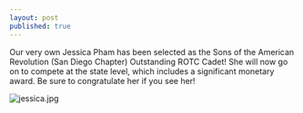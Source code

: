 ```yaml
---
layout: post
published: true
---
```

Our very own Jessica Pham has been selected as the Sons of the American Revolution (San Diego Chapter) Outstanding ROTC Cadet!  She will now go on to compete at the state level, which includes a significant monetary award. Be sure to congratulate her if you see her!

![jessica.jpg]({{site.baseurl}}/media/jessica.jpg)
